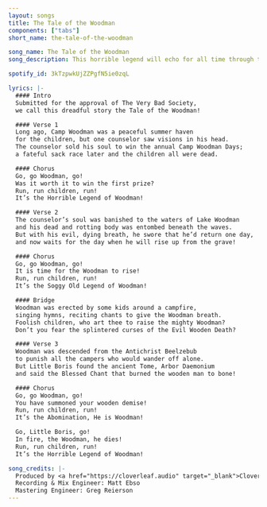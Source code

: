 ```yaml
---
layout: songs
title: The Tale of the Woodman
components: ["tabs"]
short_name: the-tale-of-the-woodman

song_name: The Tale of the Woodman
song_description: This horrible legend will echo for all time through the woods around Camp Woodman.

spotify_id: 3kTzpwkUjZZPgfN5ie0zqL

lyrics: |-
  #### Intro
  Submitted for the approval of The Very Bad Society,
  we call this dreadful story the Tale of the Woodman!

  #### Verse 1
  Long ago, Camp Woodman was a peaceful summer haven
  for the children, but one counselor saw visions in his head.
  The counselor sold his soul to win the annual Camp Woodman Days;
  a fateful sack race later and the children all were dead.

  #### Chorus
  Go, go Woodman, go!
  Was it worth it to win the first prize?
  Run, run children, run!
  It’s the Horrible Legend of Woodman!

  #### Verse 2
  The counselor’s soul was banished to the waters of Lake Woodman
  and his dead and rotting body was entombed beneath the waves.
  But with his evil, dying breath, he swore that he’d return one day,
  and now waits for the day when he will rise up from the grave!

  #### Chorus
  Go, go Woodman, go!
  It is time for the Woodman to rise!
  Run, run children, run!
  It’s the Soggy Old Legend of Woodman!

  #### Bridge
  Woodman was erected by some kids around a campfire,
  singing hymns, reciting chants to give the Woodman breath.
  Foolish children, who art thee to raise the mighty Woodman?
  Don’t you fear the splintered curses of the Evil Wooden Death?

  #### Verse 3
  Woodman was descended from the Antichrist Beelzebub
  to punish all the campers who would wander off alone.
  But Little Boris found the ancient Tome, Arbor Daemonium
  and said the Blessed Chant that burned the wooden man to bone!

  #### Chorus
  Go, go Woodman, go!
  You have summoned your wooden demise!
  Run, run children, run!
  It’s the Abomination, He is Woodman!

  Go, Little Boris, go!
  In fire, the Woodman, he dies!
  Run, run children, run!
  It’s the Horrible Legend of Woodman!

song_credits: |-
  Produced by <a href="https://cloverleaf.audio" target="_blank">Cloverleaf Audio-Visual</a>, Saint Paul MN
  Recording & Mix Engineer: Matt Ebso
  Mastering Engineer: Greg Reierson
---
```

